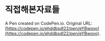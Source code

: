 # 직접해본자료들

A Pen created on CodePen.io. Original URL: [https://codepen.io/ehddbsdl22/pen/eYBwovo](https://codepen.io/ehddbsdl22/pen/eYBwovo).


